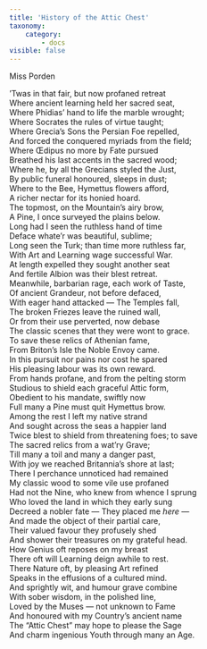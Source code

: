 ```yaml
---
title: 'History of the Attic Chest'
taxonomy:
    category:
        - docs
visible: false
---
```


<div class="author">Miss Porden</div>

’Twas in that fair, but now profaned retreat  
Where ancient learning held her sacred seat,  
Where Phidias’ hand to life the marble wrought;  
Where Socrates the rules of virtue taught;  
Where Grecia’s Sons the Persian Foe repelled,  
And forced the conquered myriads from the field;  
Where Œdipus no more by Fate pursued  
Breathed his last accents in the sacred wood;  
Where he, by all the Grecians styled the Just,  
By public funeral honoured, sleeps in dust;  
Where to the Bee, Hymettus flowers afford,  
A richer nectar for its honied hoard.  
The topmost, on the Mountain’s airy brow,  
A Pine, I once surveyed the plains below.  
Long had I seen the ruthless hand of time  
Deface whate’r was beautiful, sublime;  
Long seen the Turk; than time more ruthless far,  
With Art and Learning wage successful War.  
At length expelled they sought another seat  
And fertile Albion was their blest retreat.  
Meanwhile, barbarian rage, each work of Taste,  
Of ancient Grandeur, not before defaced,  
With eager hand attacked — The Temples fall,  
The broken Friezes leave the ruined wall,  
Or from their use perverted, now debase  
The classic scenes that they were wont to grace.  
To save these relics of Athenian fame,  
From Briton’s Isle the Noble Envoy came.  
In this pursuit nor pains nor cost he spared  
His pleasing labour was its own reward.  
From hands profane, and from the pelting storm  
Studious to shield each graceful Attic form,  
Obedient to his mandate, swiftly now  
Full many a Pine must quit Hymettus brow.  
Among the rest I left my native strand  
And sought across the seas a happier land  
Twice blest to shield from threatening foes; to save  
The sacred relics from a wat’ry Grave;  
Till many a toil and many a danger past,  
With joy we reached Britannia’s shore at last;  
There I perchance unnoticed had remained  
My classic wood to some vile use profaned  
Had not the Nine, who knew from whence I sprung  
Who loved the land in which they early sung  
Decreed a nobler fate — They placed me *here* —  
And made the object of their partial care,  
Their valued favour they profusely shed  
And shower their treasures on my grateful head.  
How Genius oft reposes on my breast  
There oft will Learning deign awhile to rest.  
There Nature oft, by pleasing Art refined  
Speaks in the effusions of a cultured mind.  
And sprightly wit, and humour grave combine  
With sober wisdom, in the polished line,  
Loved by the Muses — not unknown to Fame  
And honoured with my Country’s ancient name  
The “Attic Chest” may hope to please the Sage  
And charm ingenious Youth through many an Age.
